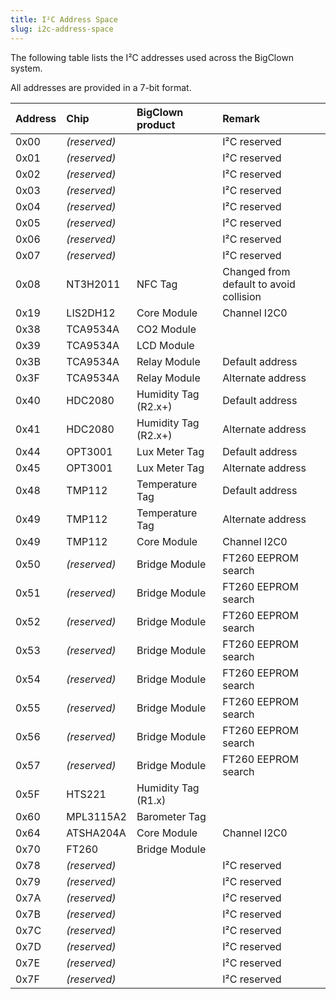 ```yaml
---
title: I²C Address Space
slug: i2c-address-space
---
```


The following table lists the I²C addresses used across the BigClown system.

All addresses are provided in a 7-bit format.

| Address | Chip         | BigClown product     | Remark                                  |
| :------ | :----------- | :------------------- | :-------------------------------------- |
| 0x00    | *(reserved)* |                      | I²C reserved                            |
| 0x01    | *(reserved)* |                      | I²C reserved                            |
| 0x02    | *(reserved)* |                      | I²C reserved                            |
| 0x03    | *(reserved)* |                      | I²C reserved                            |
| 0x04    | *(reserved)* |                      | I²C reserved                            |
| 0x05    | *(reserved)* |                      | I²C reserved                            |
| 0x06    | *(reserved)* |                      | I²C reserved                            |
| 0x07    | *(reserved)* |                      | I²C reserved                            |
| 0x08    | NT3H2011     | NFC Tag              | Changed from default to avoid collision |
| 0x19    | LIS2DH12     | Core Module          | Channel I2C0                            |
| 0x38    | TCA9534A     | CO2 Module           |                                         |
| 0x39    | TCA9534A     | LCD Module           |                                         |
| 0x3B    | TCA9534A     | Relay Module         | Default address                         |
| 0x3F    | TCA9534A     | Relay Module         | Alternate address                       |
| 0x40    | HDC2080      | Humidity Tag (R2.x+) | Default address                         |
| 0x41    | HDC2080      | Humidity Tag (R2.x+) | Alternate address                       |
| 0x44    | OPT3001      | Lux Meter Tag        | Default address                         |
| 0x45    | OPT3001      | Lux Meter Tag        | Alternate address                       |
| 0x48    | TMP112       | Temperature Tag      | Default address                         |
| 0x49    | TMP112       | Temperature Tag      | Alternate address                       |
| 0x49    | TMP112       | Core Module          | Channel I2C0                            |
| 0x50    | *(reserved)* | Bridge Module        | FT260 EEPROM search                     |
| 0x51    | *(reserved)* | Bridge Module        | FT260 EEPROM search                     |
| 0x52    | *(reserved)* | Bridge Module        | FT260 EEPROM search                     |
| 0x53    | *(reserved)* | Bridge Module        | FT260 EEPROM search                     |
| 0x54    | *(reserved)* | Bridge Module        | FT260 EEPROM search                     |
| 0x55    | *(reserved)* | Bridge Module        | FT260 EEPROM search                     |
| 0x56    | *(reserved)* | Bridge Module        | FT260 EEPROM search                     |
| 0x57    | *(reserved)* | Bridge Module        | FT260 EEPROM search                     |
| 0x5F    | HTS221       | Humidity Tag (R1.x)  |                                         |
| 0x60    | MPL3115A2    | Barometer Tag        |                                         |
| 0x64    | ATSHA204A    | Core Module          | Channel I2C0                            |
| 0x70    | FT260        | Bridge Module        |                                         |
| 0x78    | *(reserved)* |                      | I²C reserved                            |
| 0x79    | *(reserved)* |                      | I²C reserved                            |
| 0x7A    | *(reserved)* |                      | I²C reserved                            |
| 0x7B    | *(reserved)* |                      | I²C reserved                            |
| 0x7C    | *(reserved)*|                       | I²C reserved                            |
| 0x7D    | *(reserved)* |                      | I²C reserved                            |
| 0x7E    | *(reserved)* |                      | I²C reserved                            |
| 0x7F    | *(reserved)* |                      | I²C reserved                            |
